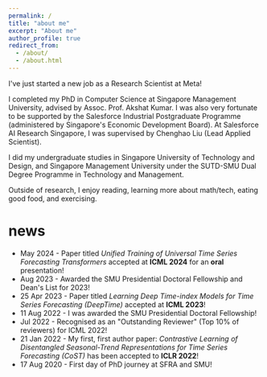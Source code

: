 ```yaml
---
permalink: /
title: "about me"
excerpt: "About me"
author_profile: true
redirect_from: 
  - /about/
  - /about.html
---
```

I've just started a new job as a Research Scientist at Meta!

I completed my PhD in Computer Science at Singapore Management University, advised by Assoc. Prof. Akshat Kumar. I was also very fortunate to be supported by the Salesforce Industrial Postgraduate Programme (administered by Singapore's Economic Development Board). At Salesforce AI Research Singapore, I was supervised by Chenghao Liu (Lead Applied Scientist).

<!-- My current research interest lies in time series modelling with neural networks, where I've worked on incorporating suitable inductive biases for time-series data such as trend and seasonality into the deep learning setting (self-supervised learning framework, model architecture, etc.). -->

I did my undergraduate studies in Singapore University of Technology and Design, and Singapore Management University under the SUTD-SMU Dual Degree Programme in Technology and Management.

Outside of research, I enjoy reading, learning more about math/tech, eating good food, and exercising.

news
======
* May 2024 - Paper titled _Unified Training of Universal Time Series Forecasting Transformers_ accepted at __ICML 2024__ for an __oral__ presentation!
* Aug 2023 - Awarded the SMU Presidential Doctoral Fellowship and Dean's List for 2023!
* 25 Apr 2023 - Paper titled _Learning Deep Time-index Models for Time Series Forecasting (DeepTime)_ accepted at __ICML 2023__!
* 11 Aug 2022 - I was awarded the SMU Presidential Doctoral Fellowship!
* Jul 2022 - Recognised as an "Outstanding Reviewer" (Top 10% of reviewers) for ICML 2022!
* 21 Jan 2022 - My first, first author paper: _Contrastive Learning of Disentangled Seasonal-Trend Representations for Time Series Forecasting (CoST)_ has been accepted to __ICLR 2022__!
* 17 Aug 2020 - First day of PhD journey at SFRA and SMU!
